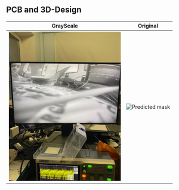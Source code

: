 ## PCB and 3D-Design

|               GrayScale                         |                      Original                        |
|:-----------------------------------------:|:-----------------------------------------------------:|
| <img src="./images/GrayScale.jpg" alt="Input image" height="400"/> | <img src="data/images/Original.jpg" alt="Predicted mask" height="400"/> |

